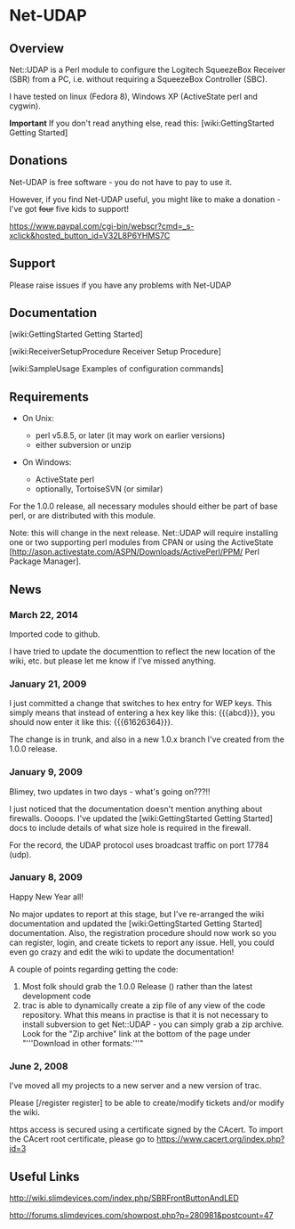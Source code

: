 # Net-UDAP

## Overview

Net::UDAP is a Perl module to configure the Logitech SqueezeBox Receiver (SBR) from a PC, i.e. without requiring a SqueezeBox Controller (SBC).

I have tested on linux (Fedora 8), Windows XP (ActiveState perl and cygwin).

**Important** If you don't read anything else, read this: [wiki:GettingStarted Getting Started]

## Donations

Net-UDAP is free software - you do not have to pay to use it.

However, if you find Net-UDAP useful, you might like to make a donation - I've got ~~four~~ five kids to support!

https://www.paypal.com/cgi-bin/webscr?cmd=_s-xclick&hosted_button_id=V32L8P6YHMS7C

## Support

Please raise issues if you have any problems with Net-UDAP

## Documentation

[wiki:GettingStarted Getting Started]

[wiki:ReceiverSetupProcedure Receiver Setup Procedure]

[wiki:SampleUsage Examples of configuration commands]

## Requirements

 * On Unix:
   * perl v5.8.5, or later (it may work on earlier versions)
   * either subversion or unzip

 * On Windows:
   * ActiveState perl
   * optionally, TortoiseSVN (or similar) 

For the 1.0.0 release, all necessary modules should either be part of base perl, or are distributed with this module. 

Note: this will change in the next release. Net::UDAP will require installing one or two supporting perl modules from CPAN or using the ActiveState [http://aspn.activestate.com/ASPN/Downloads/ActivePerl/PPM/ Perl Package Manager].

## News

### March 22, 2014

Imported code to github.

I have tried to update the documenttion to reflect the new location of the wiki, etc. but please let me know if I've missed anything.

### January 21, 2009

I just committed a change that switches to hex entry for WEP keys. This simply means that instead of entering a hex key like this: {{{abcd}}}, you should now enter it like this: {{{61626364}}}.

The change is in trunk, and also in a new 1.0.x branch I've created from the 1.0.0 release.

### January 9, 2009

Blimey, two updates in two days - what's going on???!!

I just noticed that the documentation doesn't mention anything about firewalls. Oooops. I've updated the [wiki:GettingStarted Getting Started] docs to include details of what size hole is required in the firewall.

For the record, the UDAP protocol uses broadcast traffic on port 17784 (udp).

### January 8, 2009

Happy New Year all!

No major updates to report at this stage, but I've re-arranged the wiki documentation and updated the [wiki:GettingStarted Getting Started] documentation. Also, the registration procedure should now work so you can register, login, and create tickets to report any issue. Hell, you could even go crazy and edit the wiki to update the documentation!

A couple of points regarding getting the code:

 1. Most folk should grab the 1.0.0 Release () rather than the latest development code
 1. trac is able to dynamically create a zip file of any view of the code repository. What this means in practise is that it is not necessary to install subversion to get Net::UDAP - you can simply grab a zip archive. Look for the "Zip archive" link at the bottom of the page under "'''Download in other formats:'''"

### June 2, 2008

I've moved all my projects to a new server and a new version of trac.

Please [/register register] to be able to create/modify tickets and/or modify the wiki.

https access is secured using a certificate signed by the CAcert. To import the CAcert root certificate, please go to https://www.cacert.org/index.php?id=3

## Useful Links

http://wiki.slimdevices.com/index.php/SBRFrontButtonAndLED

http://forums.slimdevices.com/showpost.php?p=280981&postcount=47
